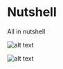 # Nutshell
All in nutshell

![alt text](https://user-images.githubusercontent.com/38395381/50045955-c3270500-00ac-11e9-8bfe-d30c817535b2.png)

![alt text](https://user-images.githubusercontent.com/38395381/50045956-c3270500-00ac-11e9-9a00-d815ce69b21b.png)
